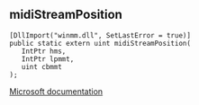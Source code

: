## midiStreamPosition

```
[DllImport("winmm.dll", SetLastError = true)]
public static extern uint midiStreamPosition(
   IntPtr hms,
   IntPtr lpmmt,
   uint cbmmt
);
```

[Microsoft documentation](link_to_documentation)
